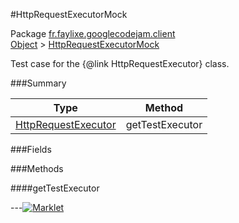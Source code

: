 #HttpRequestExecutorMock

Package [fr.faylixe.googlecodejam.client](https://github.com/Faylixe/googlecodejam-client/blob/master/fr/faylixe/googlecodejam/client)<br>
[Object]() > [HttpRequestExecutorMock](https://github.com/Faylixe/googlecodejam-client/blob/master/javadoc/fr/faylixe/googlecodejam/client/HttpRequestExecutorMock.md)

Test case for the {@link HttpRequestExecutor} class.

###Summary


| Type | Method |
| --- | --- |
| [HttpRequestExecutor](https://github.com/Faylixe/googlecodejam-client/blob/master/javadoc/fr/faylixe/googlecodejam/client/executor/HttpRequestExecutor.md) | getTestExecutor |

###Fields


###Methods

####getTestExecutor


---[![Marklet](https://img.shields.io/badge/Generated%20by-Marklet-green.svg)](https://github.com/Faylixe/marklet)